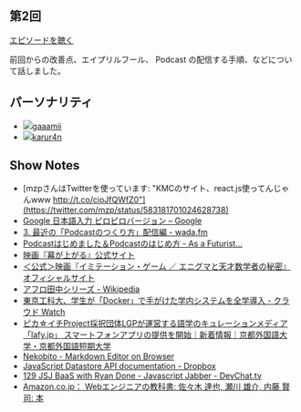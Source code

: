 ## 第2回

<a href="https://mokumokucloud.github.io/podcasting/audios/(path/to/audio)" target="_blank">エピソードを聴く</a>

前回からの改善点、エイプリルフール、 Podcast の配信する手順、などについて話しました。

## パーソナリティ

<ul class="personality-box">
<li class="personality"><a href="https://twitter.com/gaaamii"><img class="avatar" src="https://avatars3.githubusercontent.com/u/4538656?v=3&s=80"><span>gaaamii</span>
</a>
</li>
<li class="personality"><a href="https://twitter.com/karur4n"><img class="avatar" src="https://avatars3.githubusercontent.com/u/6816398?v=3&s=80"><span>karur4n</span>
</a>
</li>
</ul>

## Show Notes

- [mzpさんはTwitterを使っています: "KMCのサイト、react.js使ってんじゃんwww http://t.co/cioJfQWfZ0"](https://twitter.com/mzp/status/583181701024628738)
- [Google 日本語入力 ピロピロバージョン – Google](https://www.google.co.jp/ime/___o/)
- [3. 最近の「Podcastのつくり方」配信編 - wada.fm](http://wada.fm/ep003/)
- [Podcastはじめました＆Podcastのはじめ方 - As a Futurist...](http://blog.riywo.com/2013/02/22/132712)
- [映画『幕が上がる』公式サイト](http://www.makuga-agaru.jp/)
- [＜公式＞映画『イミテーション・ゲーム ／ エニグマと天才数学者の秘密』オフィシャルサイト](http://imitationgame.gaga.ne.jp/)
- [アフロ田中シリーズ - Wikipedia](http://ja.wikipedia.org/wiki/%E3%82%A2%E3%83%95%E3%83%AD%E7%94%B0%E4%B8%AD%E3%82%B7%E3%83%AA%E3%83%BC%E3%82%BA)
- [東京工科大、学生が「Docker」で手がけた学内システムを全学導入 - クラウド Watch](http://cloud.watch.impress.co.jp/docs/news/20150122_684924.html)
- [ピカ☆イチProject採択団体LGPが運営する語学のキュレーションメディア「lafy.jp」 スマートフォンアプリの提供を開始｜新着情報｜京都外国語大学・京都外国語短期大学](https://www.kufs.ac.jp/news/detail.html?id=Eq7LwtFI)
- [Nekobito - Markdown Editor on Browser](https://nekobito.github.io/)
- [JavaScript Datastore API documentation - Dropbox](https://www.dropbox.com/developers/datastore/docs/js)
- [129 JSJ BaaS with Ryan Done - Javascript Jabber - DevChat.tv](http://devchat.tv/js-jabber/129-jsj-baas-with-ryan-done)
- [Amazon.co.jp： Webエンジニアの教科書: 佐々木 達也, 瀬川 雄介, 内藤 賢司: 本](http://www.amazon.co.jp/Web%E3%82%A8%E3%83%B3%E3%82%B8%E3%83%8B%E3%82%A2%E3%81%AE%E6%95%99%E7%A7%91%E6%9B%B8-%E4%BD%90%E3%80%85%E6%9C%A8-%E9%81%94%E4%B9%9F/dp/4863541686)
